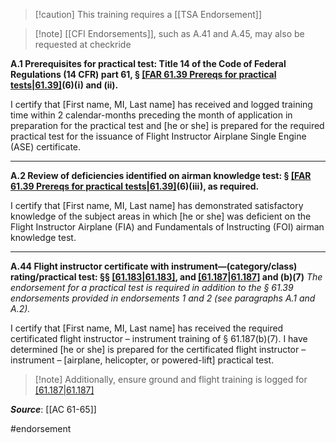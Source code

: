 > [!caution] This training requires a [[TSA Endorsement]]

> [!note] [[CFI Endorsements]], such as A.41 and A.45, may also be requested at checkride

**A.1 Prerequisites for practical test: Title 14 of the Code of Federal Regulations (14 CFR) part 61, § [[FAR 61.39 Prereqs for practical tests|61.39]](a)(6)(i) and (ii).**

I certify that \[First name, MI, Last name\] has received and logged training time within 2 calendar-months preceding the month of application in preparation for the practical test and \[he or she\] is prepared for the required practical test for the issuance of Flight Instructor Airplane Single Engine (ASE) certificate.

----

**A.2 Review of deficiencies identified on airman knowledge test: § [[FAR 61.39 Prereqs for practical tests|61.39]](a)(6)(iii), as required.**

I certify that \[First name, MI, Last name\] has demonstrated satisfactory knowledge of the subject areas in which \[he or she\] was deficient on the Flight Instructor Airplane (FIA) and Fundamentals of Instructing (FOI) airman knowledge test.

---

**A.44 Flight instructor certificate with instrument—(category/class) rating/practical test: §§ [[61.183|61.183]](g), and [[61.187|61.187]](a) and (b)(7)**
*The endorsement for a practical test is required in addition to the § 61.39 endorsements provided in endorsements 1 and 2 (see paragraphs A.1 and A.2).* 

I certify that \[First name, MI, Last name\] has received the required certificated flight instructor – instrument training of § 61.187(b)(7). I have determined \[he or she\] is prepared for the certificated flight instructor – instrument – \[airplane, helicopter, or powered-lift\] practical test.

> [!note] Additionally, ensure ground and flight training is logged for [[61.187|61.187]](b)

***Source***: [[AC 61-65]]

#endorsement 
